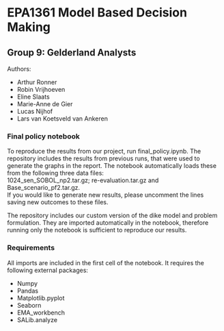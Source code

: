 # EPA1361 Model Based Decision Making
## Group 9: Gelderland Analysts
Authors:
- Arthur Ronner
- Robin Vrijhoeven
- Eline Slaats
- Marie-Anne de Gier
- Lucas Nijhof
- Lars van Koetsveld van Ankeren

### Final policy notebook
To reproduce the results from our project, run final_policy.ipynb. 
The repository includes the results from previous runs, that were used to generate the graphs in the report. The notebook automatically loads these from the following three data files:\
  1024_sen_SOBOL_np2.tar.gz; re-evaluation.tar.gz and Base_scenario_pf2.tar.gz.  
If you would like to generate new results, please uncomment the lines saving new outcomes to these files.  
  
The repository includes our custom version of the dike model and problem formulation. They are imported automatically in the notebook, therefore running only the notebook is sufficient to reproduce our results.  

### Requirements
All imports are included in the first cell of the notebook. It requires the following external packages:
- Numpy 
- Pandas
- Matplotlib.pyplot
- Seaborn 
- EMA_workbench
- SALib.analyze
